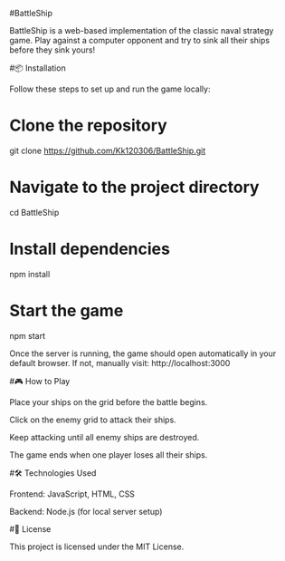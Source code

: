 #BattleShip

BattleShip is a web-based implementation of the classic naval strategy game.
Play against a computer opponent and try to sink all their ships before they sink yours!

#📦 Installation

Follow these steps to set up and run the game locally:

# Clone the repository
git clone https://github.com/Kk120306/BattleShip.git

# Navigate to the project directory
cd BattleShip

# Install dependencies
npm install

# Start the game
npm start

Once the server is running, the game should open automatically in your default browser.
If not, manually visit: http://localhost:3000

#🎮 How to Play

Place your ships on the grid before the battle begins.

Click on the enemy grid to attack their ships.

Keep attacking until all enemy ships are destroyed.

The game ends when one player loses all their ships.

#🛠️ Technologies Used

Frontend: JavaScript, HTML, CSS

Backend: Node.js (for local server setup)

#📜 License

This project is licensed under the MIT License.

